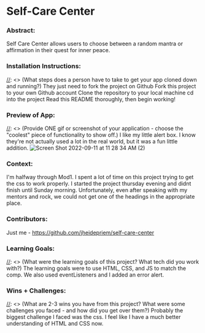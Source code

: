 
# Self-Care Center

### Abstract:
[//]: <> (Briefly describe what you built and its features. What problem is the app solving? How does this application solve that problem?)
Self Care Center allows users to choose between a random mantra or affirmation in their quest for inner peace. 

### Installation Instructions:
[//]: <> (What steps does a person have to take to get your app cloned down and running?) They just need to fork the project on Github Fork this project to your own Github account
Clone the repository to your local machine
cd into the project
Read this README thoroughly, then begin working!

### Preview of App:
[//]: <> (Provide ONE gif or screenshot of your application - choose the "coolest" piece of functionality to show off.) I like my little alert box. I know they're not actually used a lot in the real world, but it was a fun little addition. 
![Screen Shot 2022-09-11 at 11 28 34 AM (2)](https://user-images.githubusercontent.com/108428451/189538576-7a07ce9f-4d72-42b0-a8cf-3e9119660436.png)

### Context:
[//]: <> (Give some context for the project here. How long did you have to work on it? How far into the Turing program are you?)
I'm halfway through Mod1. I spent a lot of time on this project trying to get the css to work properly. I started the project thursday evening and didnt finish until Sunday morning. Unfortunately, even after speaking with my mentors and rock, we could not get one of the headings in the appropriate place.

### Contributors:
[//]: <> (Who worked on this application? Link to their GitHubs.)
Just me - https://github.com/jheidepriem/self-care-center

### Learning Goals:
[//]: <> (What were the learning goals of this project? What tech did you work with?) The learning goals were to use HTML, CSS, and JS to match the comp. We also used eventListeners and I added an error alert.

### Wins + Challenges:
[//]: <> (What are 2-3 wins you have from this project? What were some challenges you faced - and how did you get over them?) Probably the biggest challenge I faced was the css. I feel like I have a much better understanding of HTML and CSS now.
